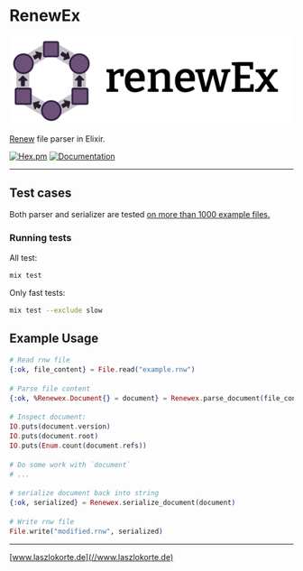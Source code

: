 # RenewEx

![RenewEx](./guides/images/logo.png)

[Renew](http://renew.de/) file parser in Elixir.

[![Hex.pm](https://img.shields.io/hexpm/v/renewex.svg)](https://hex.pm/packages/renewex) [![Documentation](https://img.shields.io/badge/documentation-gray)](https://hexdocs.pm/renewex/)

---

## Test cases

Both parser and serializer are tested [on more than 1000 example files.](./test/fixtures/valid_files)

### Running tests

All test:
```sh
mix test
```

Only fast tests:
```sh
mix test --exclude slow
```

## Example Usage

```example.ex
# Read rnw file
{:ok, file_content} = File.read("example.rnw")

# Parse file content
{:ok, %Renewex.Document{} = document} = Renewex.parse_document(file_content)

# Inspect document:
IO.puts(document.version)
IO.puts(document.root)
IO.puts(Enum.count(document.refs))

# Do some work with `document`
# ...

# serialize document back into string
{:ok, serialized} = Renewex.serialize_document(document)

# Write rnw file
File.write("modified.rnw", serialized)
```


---

[www.laszlokorte.de](//www.laszlokorte.de)